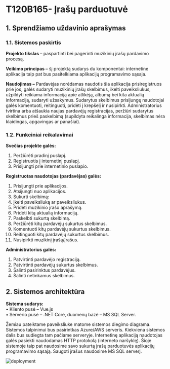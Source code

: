 # T120B165- Įrašų parduotuvė<br/>

## 1. Sprendžiamo uždavinio aprašymas<br/>
### 1.1. Sistemos paskirtis<br/>

**Projekto tikslas –** paspartinti bei pagerinti muzikinių įrašų pardavimo procesą.<br/>

**Veikimo principas –** šį projektą sudarys du komponentai: internetine aplikacija taip pat bus pasitelkiama aplikacijų programavimo sąsaja.<br/>

**Naudojimas –** Pardavėjas norėdamas naudotis šia aplikacija prisiregistruos prie jos, galės sudaryti muzikinių įrašų skelbimus, ikelti paveiksliukus, užpildyti reikiama informaciją apie atlikėją, albumą bei kita aktualią informaciją, sudaryti užsakymus. Sudarytus skelbimus prisijungę naudotojai galės komentuoti, reitinguoti, pridėti į krepšelį ir nusipirkti. Administratorius tvirtina arba atšaukia naujas pardavėjų registracijas, peržiūri sudarytus skelbimus prieš paskelbimą (supildyta reikalinga informacija, skelbimas nėra klaidingas, apgavingas ar panašiai).<br/>

### 1.2. Funkciniai reikalavimai

**Svečias projekte galės:**
1.	Peržiūrėti pradinį puslapį.
2.	Registruotis į internetinį puslapį.
3.	Prisijungti prie internetinio puslapio.

**Registruotas naudotojas (pardavėjas) galės:**
1.	Prisijungti prie aplikacijos.
2.	Atsijungti nuo aplikacijos.
3.	Sukurti skelbimą:
4.	Įkelti paveiksliuką ar paveiksliukus.
5.	Pridėti muzikinio įrašo aprašymą.
6.	Pridėti kitą aktualią informaciją.
7.	Paskelbti sukurtą skelbimą.
8.	Peržiūrėti kitų pardavėjų sukurtus skelbimus.
9.	Komentuoti kitų pardavėjų sukurtus skelbimus.
10.	Reitinguoti kitų pardavėjų sukurtus skelbimus.
11.	Nusipirkti muzikinį įrašą/įrašus.

**Administratorius galės:**
1.	Patvirtinti pardavėjo registraciją.
2.	Patvirtinti pardavėjų sukurtus skelbimus.
3.	Šalinti pasirinktus pardavėjus.
4.	Šalinti netinkamus skelbimus.

## 2. Sistemos architektūra

**Sistema sudarys:**<br/>
•	Kliento pusė – Vue.js<br/>
•	Serverio pusė – .NET Core, duomenų bazė – MS SQL Server.<br/>

Žemiau pateiktame paveiksliuke matome sistemos diegimo diagrama. Sistemos talpinimui bus pasirintkas Azure/AWS serveris. Kiekviena sistemos dalis bus sudiegta tam pačiame serveryje. Internetinę aplikaciją naudotojas galės pasiekti naudodamas HTTP protokolą (interneto naršyklę). Šioje sistemoje taip pat naudosime savo sukurtą įrašų parduotuvės aplikacijų programavimo sąsają. Saugoti įrašus naudosime MS SQL serverį.<br/>

![deployment](https://i.imgur.com/SIMQNJh.jpg)



